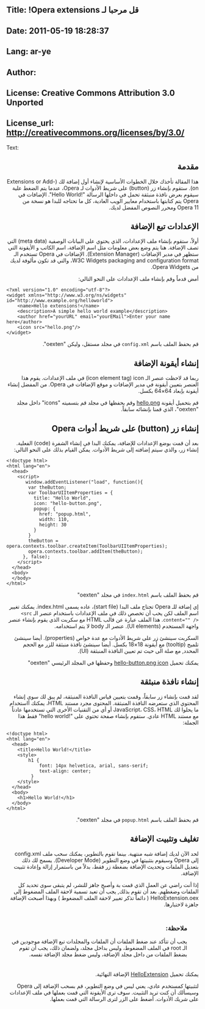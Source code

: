 Title: !Opera extensions ‏قل مرحبا لـ 
----
Date: 2011-05-19 18:28:37
----
Lang: ar-ye
----
Author: 
----
License: Creative Commons Attribution 3.0 Unported
----
License_url: http://creativecommons.org/licenses/by/3.0/
----
Text:

<div dir="rtl" style="text-align:right;">
<h2>مقدمة</h2>

<p>هذا المقالة تأخذك خلال الخطوات الأساسية لإنشاء أول إضافة لك (Extensions or Add-on). ستقوم بإنشاء زر (button) على شريط الأدوات لـ Opera، عندما يتم الضغط علية سيقوم بعرض نافذة منبثقة تحمل في داخلها الرسالة &quot;!Hello World&quot;. الإضافات في Opera يتم كتابتها باستخدام معايير الويب العادية، كل ما تحتاجه للبدا هو نسخة من Opera 11 ومحرر النصوص المفضل لديك.</p>

<h2>الإعدادات تبع الإضافة</h2>

<p>أولاً، ستقوم بإنشاء ملف الإعدادات، الذي يحتوي على البيانات الوصفية (meta data) التي تصف الإضافة. هنا يتم وضع بعض معلومات مثل اسم الإضافة، اسم الكاتب و الأيقونة التي ستظهر في مدير الإضافات (Extension Manager). الإضافات في Opera تستخدم الـ W3C Widgets packaging and configuration format، والتي قد تكون مألوفة لديك من Opera Widgets.</p>

<p>أمض قدماً وقم بإنشاء ملف الإعدادات على النحو التالي:</p>

<pre dir="ltr" style="text-align:left;"><code>&lt;?xml version=&quot;1.0&quot; encoding=&quot;utf-8&quot;?&gt;
&lt;widget xmlns=&quot;http://www.w3.org/ns/widgets&quot; id=&quot;http://www.example.org/helloworld&quot;&gt;
	&lt;name&gt;Hello extensions!&lt;/name&gt;
	&lt;description&gt;A simple hello world example&lt;/description&gt;
  	&lt;author href=&quot;yourURL&quot; email=&quot;yourEMail&quot;&gt;Enter your name here&lt;/author&gt;
  	&lt;icon src=&quot;hello.png&quot;/&gt;
&lt;/widget&gt;</code></pre>

<p>قم بحفظ الملف باسم <code>config.xml</code> في مجلد مستقل، وليكن &quot;oexten&quot;.</p>

<h2>إنشاء أيقونة الإضافة</h2>

<p>ربما قد لاحظت عنصر الـ icon element tag) icon) في ملف الإعدادات. يقوم هذا العنصر بتعيين أيقونة في مدير الإضافات و موقع الإضافات في Opera. من المفضل إنشاء أيقونة بإبعاد 64×64 بكسل.</p>

<p>قم بتحميل أيقونة  <a href="http://dev.opera.com/articles/view/opera-extensions-hello-world/hello.png">hello.png</a> وقم بحفظها في مجلد قم بتسميته &quot;icons&quot; داخل مجلد &quot;oexten&quot;، الذي قمنا بإنشائه سابقاً. </p>

<h2>إنشاء زر (button) على شريط أدوات Opera</h2>

<p>بعد أن قمت بوضع الإعدادات للإضافة، يمكنك البدا في إنشاء الشفرة (code) الفعلية. إنشاء زر، والذي سيتم إضافته إلى شريط الأدوات. يمكن القيام بذلك على النحو التالي:</p>

<pre dir="ltr" style="text-align:left;"><code>&lt;!doctype html&gt;
&lt;html lang=&quot;en&quot;&gt;
  &lt;head&gt;
    &lt;script&gt;
       window.addEventListener(&quot;load&quot;, function(){
        var theButton;
        var ToolbarUIItemProperties = {
          title: &quot;Hello World&quot;,
          icon: &quot;hello-button.png&quot;,
          popup: {
            href: &quot;popup.html&quot;,
            width: 110,
            height: 30
          }
        }
        theButton = opera.contexts.toolbar.createItem(ToolbarUIItemProperties);
        opera.contexts.toolbar.addItem(theButton);
      }, false);
    &lt;/script&gt;
  &lt;/head&gt;
  &lt;body&gt;
  &lt;/body&gt;
&lt;/html&gt;</code></pre>

<p>قم بحفظ الملف باسم  <code>index.html</code> في مجلد &quot;oexten&quot;</p>

<p>إي إضافة للـ Opera تحتاج ملف البدا (start file)، عاده يسمى index.html. يمكنك تغيير اسم الملف لكن يحب أن تخصص ذلك في ملف الإعدادات باستخدام عنصر الـ <code dir="ltr">&lt;src  content=&quot;&quot; /&gt;</code>. هذا الملف عبارة عن قالب HTML مع سكربت الذي يقوم بإنشاء عنصر واجهة المستخدم (UI elements). عنصر الـ body لا يتم استخدامه.</p>

<p>السكربت سينشئ زر على شريط الأدوات مع عدة خواص (properties). أيضا سينشئ تلميح (tooltip) مع أيقونة 18×18 بكسل. أيضا سينشئ نافذة منبثقة للزر مع الحجم المحدد, مع صلة الى حيث تم تعيين النافذة المنبثقة (UI).</p>

<p>يمكنك تحميل  <a href="http://dev.opera.com/articles/view/opera-extensions-hello-world/hello-button.png">hello-button.png icon</a> وحفظها في المجلد الرئيسي &quot;oexten&quot;</p>

<h2>إنشاء نافذة منبثقة</h2>

<p>لقد قمت بإنشاء زر سابقاً، وقمت بتعيين قياس النافذة المنبثقة، لم يبق لك سوى إنشاء المحتوي الذي ستعرضه النافذة المنبثقة. المحتوى مجرد مستند HTML، يمكنك أاستخدام ما يحلوا لك JavaScript، CSS، HTML أو أي من التقنيات الأخرى التي تستخدمها عادتاً مع مستند HTML عادي. ستقوم بإنشاء صفحة تحتوي على &quot;!hello world&quot; فقط هذا الجملة:</p>

<pre dir="ltr" style="text-align:left;"><code>&lt;!doctype html&gt;
&lt;html lang=&quot;en&quot;&gt;
  &lt;head&gt;
  	&lt;title&gt;Hello World!&lt;/title&gt;
  	&lt;style&gt;
  		h1 {
  			font: 14px helvetica, arial, sans-serif;
  			text-align: center;
  		 }
  	&lt;/style&gt;
  &lt;/head&gt;
  &lt;body&gt;
  	&lt;h1&gt;Hello World!&lt;/h1&gt;
  &lt;/body&gt;
&lt;/html&gt;</code></pre>

<p>قم بحفظ الملف باسم  <code>popup.html</code> في مجلد &quot;oexten&quot;.</p>

<h2>تغليف وتثبيت الإضافة</h2>

<p>لحد الآن لديك إضافة شبه منتهية. بينما تقوم بالتطوير، يمكنك سحب ملف config.xml إلى Opera وسيقوم بتثبيتها في وضع التطوير (Developer Mode). يسمح لك ذلك بتعديل الملفات وتحديث الإضافة بضغطة زر فقط، بدلاً من باستمرار إزالة وإعادة تثبيت الإضافة.</p>

<p>إذا أنت راضي عن العمل الذي قمت بة وأصبح جاهز للنشر، لم يتبقى سوى تحديد كل الملفات وضغطهم. بعد أن تقوم بذلك, يجب أن تعيد تسمية لاحقة الملف المضغوط إلى HelloExtension.oex ( دائماً تذكر تغيير لاحقة الملف المضغوط ) وبهذا أصبحت الإضافة جاهزة لاختبارها.</p>

<div class="note" style="background-position: 47.2em 0.6em;padding:0.5em 30px 0.5em 0.5em;margin-bottom: 0.75em;">
<h3>ملاحظة:</h3>
<p>يجب أن تتأكد عند ضغط الملفات أن الملفات والمجلدات تبع الإضافة موجودين في الـ root في الملف المضغوط، وليس بداخل مجلد، ولضمان ذلك، يجب أن تقوم بضغط الملفات من داخل مجلد الإضافة، وليس ضغط مجلد الإضافة نفسه.</p>
</div>


<p>يمكنك تحميل  <a href="http://dev.opera.com/articles/view/opera-extensions-hello-world/hello.oex">HelloExtension</a> الإضافة النهائية.</p>

<p>لتثبيتها كمستخدم عادي، يعني ليس في وضع التطوير، قم بسحب الإضافة إلى Opera وسيسألك أن كنت تريد التثبيت. سوف ترى الأيقونة التي قمت بعملها في ملف الإعدادات على شريك الأدوات. أضغط على الزر لترى الرسالة التي قمت بعملها.</p></div>
